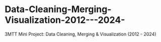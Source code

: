 # Data-Cleaning-Merging-Visualization-2012---2024-
3MTT Mini Project: Data Cleaning, Merging &amp; Visualization (2012 - 2024)
